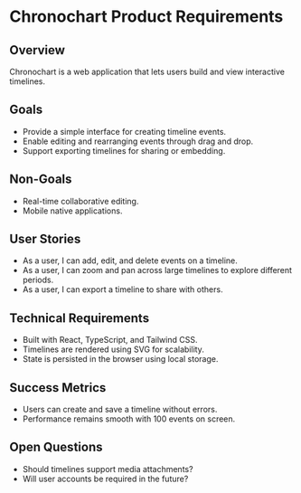 # Chronochart Product Requirements

## Overview
Chronochart is a web application that lets users build and view interactive timelines.

## Goals
- Provide a simple interface for creating timeline events.
- Enable editing and rearranging events through drag and drop.
- Support exporting timelines for sharing or embedding.

## Non-Goals
- Real-time collaborative editing.
- Mobile native applications.

## User Stories
- As a user, I can add, edit, and delete events on a timeline.
- As a user, I can zoom and pan across large timelines to explore different periods.
- As a user, I can export a timeline to share with others.

## Technical Requirements
- Built with React, TypeScript, and Tailwind CSS.
- Timelines are rendered using SVG for scalability.
- State is persisted in the browser using local storage.

## Success Metrics
- Users can create and save a timeline without errors.
- Performance remains smooth with 100 events on screen.

## Open Questions
- Should timelines support media attachments?
- Will user accounts be required in the future?
